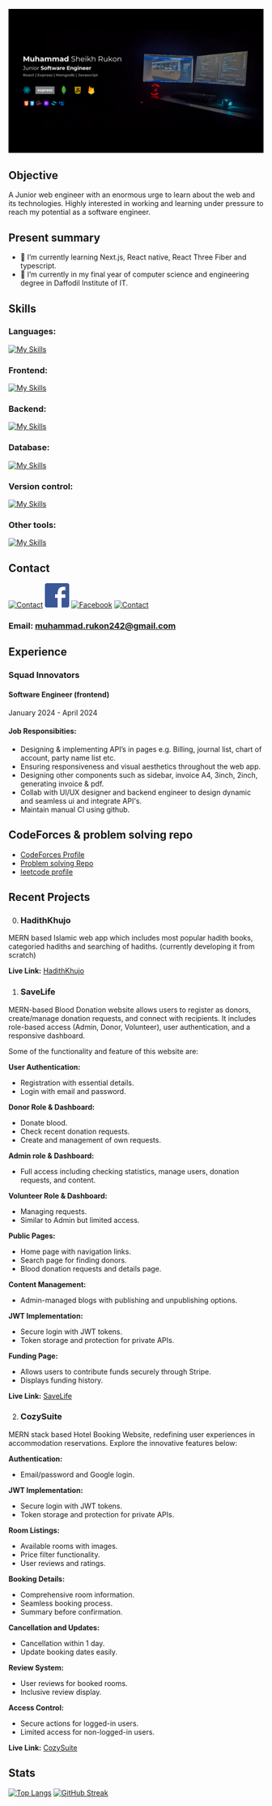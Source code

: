 ![cover](<https://github.com/MuhammadRukon/MuhammadRukon/blob/main/covergithub.com.png>)

## Objective

A Junior web engineer with an enormous urge to learn about the web and its technologies. Highly interested in working and learning under pressure to reach my potential as a software engineer.

## Present summary

- 🌱 I’m currently learning Next.js, React native, React Three Fiber and typescript.
- 🤔 I’m currently in my final year of computer science and engineering degree in Daffodil Institute of IT.

## Skills

### Languages: 
[![My Skills](https://skillicons.dev/icons?i=js,ts,cpp,c)](https://skillicons.dev)

### Frontend:
[![My Skills](https://skillicons.dev/icons?i=react,next,vite,tailwind,bootstrap,mui,html,css)](https://skillicons.dev)

### Backend:
[![My Skills](https://skillicons.dev/icons?i=nodejs,express)](https://skillicons.dev)

### Database:
[![My Skills](https://skillicons.dev/icons?i=mongodb,postgresql,firebase)](https://skillicons.dev)

### Version control:
[![My Skills](https://skillicons.dev/icons?i=git,github)](https://skillicons.dev)

### Other tools:
[![My Skills](https://skillicons.dev/icons?i=redux,vscode,vercel,netlify)](https://skillicons.dev)

## Contact

[![Contact](https://skillicons.dev/icons?i=linkedin)](https://www.linkedin.com/in/muhammadrukon/)
[![Facebook](https://github.com/MuhammadRukon/MuhammadRukon/blob/main/facebook.png?raw=true)](https://www.facebook.com/muhammad.rukon.7/)
[![Facebook](https://skillicons.dev/icons?i=twitter)](https://twitter.com/muhammadRukon2)
[![Contact](https://skillicons.dev/icons?i=instagram)](https://www.instagram.com/muhammad.rukon/)

### Email: muhammad.rukon242@gmail.com

## Experience

### Squad Innovators 
#### Software Engineer (frontend)
January 2024 - April 2024
#### Job Responsibities:

- Designing & implementing API’s in pages e.g. Billing, journal list, chart of account, party name list etc.
- Ensuring responsiveness and visual aesthetics throughout the web app.
- Designing other components such as sidebar, invoice A4, 3inch, 2inch, generating invoice & pdf.
- Collab with UI/UX designer and backend engineer to design dynamic and seamless ui and integrate API's.
- Maintain manual CI using github.

## CodeForces & problem solving repo

- [CodeForces Profile ](https://codeforces.com/profile/Escanor_)
- [Problem solving Repo ](https://github.com/MuhammadRukon/problem-solving)
- [leetcode profile ](https://leetcode.com/u/muhammadrukon/)

## Recent Projects

0. ### HadithKhujo

MERN based Islamic web app which includes most popular hadith books, categoried hadiths and searching of hadiths. (currently developing it from scratch)

**Live Link:** [HadithKhujo](https://hadithkhujo.netlify.app/)

1. ### SaveLife

MERN-based Blood Donation website allows users to register as donors, create/manage donation requests, and connect with recipients. It includes role-based access (Admin, Donor, Volunteer), user authentication, and a responsive dashboard.

Some of the functionality and feature of this website are:

**User Authentication:**

- Registration with essential details.
- Login with email and password.

**Donor Role & Dashboard:**

- Donate blood.
- Check recent donation requests.
- Create and management of own requests.

**Admin role & Dashboard:**

- Full access including checking statistics, manage users, donation requests, and content.

**Volunteer Role & Dashboard:**

- Managing requests.
- Similar to Admin but limited access.

**Public Pages:**

- Home page with navigation links.
- Search page for finding donors.
- Blood donation requests and details page.

**Content Management:**

- Admin-managed blogs with publishing and unpublishing options.

**JWT Implementation:**

- Secure login with JWT tokens.
- Token storage and protection for private APIs.

**Funding Page:**

- Allows users to contribute funds securely through Stripe.
- Displays funding history.

**Live Link:** [SaveLife](https://savelife-6b7c9.web.app)

2. ### CozySuite

MERN stack based Hotel Booking Website, redefining user experiences in accommodation reservations. Explore the innovative features below:

**Authentication:**

- Email/password and Google login.

**JWT Implementation:**

- Secure login with JWT tokens.
- Token storage and protection for private APIs.

**Room Listings:**

- Available rooms with images.
- Price filter functionality.
- User reviews and ratings.

**Booking Details:**

- Comprehensive room information.
- Seamless booking process.
- Summary before confirmation.

**Cancellation and Updates:**

- Cancellation within 1 day.
- Update booking dates easily.

**Review System:**

- User reviews for booked rooms.
- Inclusive review display.

**Access Control:**

- Secure actions for logged-in users.
- Limited access for non-logged-in users.

**Live Link:** [CozySuite](https://cozysuite-15955.web.app/)

## Stats

[![Top Langs](https://github-readme-stats.vercel.app/api/top-langs/?username=MuhammadRukon&theme=transparent&card_width=1000&hide_border=true)](https://github.com/anuraghazra/github-readme-stats)
[![GitHub Streak](https://streak-stats.demolab.com?user=MuhammadRukon&theme=transparent&hide_border=true&card_width=1000)](https://git.io/streak-stats)

